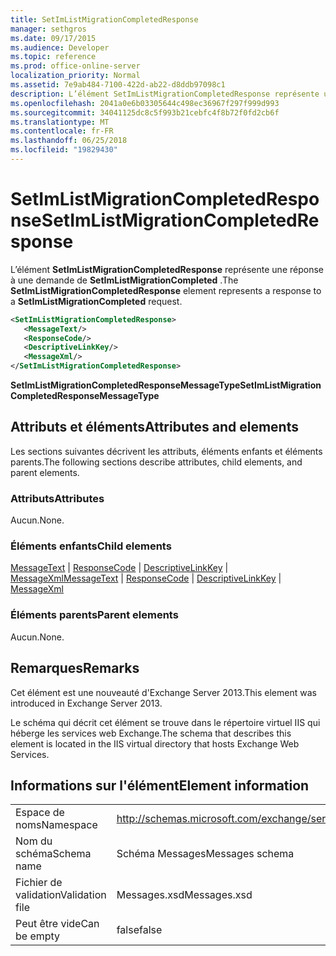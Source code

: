 ```yaml
---
title: SetImListMigrationCompletedResponse
manager: sethgros
ms.date: 09/17/2015
ms.audience: Developer
ms.topic: reference
ms.prod: office-online-server
localization_priority: Normal
ms.assetid: 7e9ab484-7100-422d-ab22-d8ddb97098c1
description: L’élément SetImListMigrationCompletedResponse représente une réponse à une demande de SetImListMigrationCompleted.
ms.openlocfilehash: 2041a0e6b03305644c498ec36967f297f999d993
ms.sourcegitcommit: 34041125dc8c5f993b21cebfc4f8b72f0fd2cb6f
ms.translationtype: MT
ms.contentlocale: fr-FR
ms.lasthandoff: 06/25/2018
ms.locfileid: "19829430"
---
```

# <a name="setimlistmigrationcompletedresponse"></a><span data-ttu-id="da2df-103">SetImListMigrationCompletedResponse</span><span class="sxs-lookup"><span data-stu-id="da2df-103">SetImListMigrationCompletedResponse</span></span>

<span data-ttu-id="da2df-104">L’élément **SetImListMigrationCompletedResponse** représente une réponse à une demande de **SetImListMigrationCompleted** .</span><span class="sxs-lookup"><span data-stu-id="da2df-104">The **SetImListMigrationCompletedResponse** element represents a response to a **SetImListMigrationCompleted** request.</span></span> 
  
```XML
<SetImListMigrationCompletedResponse>
   <MessageText/>
   <ResponseCode/>
   <DescriptiveLinkKey/>
   <MessageXml/>
</SetImListMigrationCompletedResponse>
```

 <span data-ttu-id="da2df-105">**SetImListMigrationCompletedResponseMessageType**</span><span class="sxs-lookup"><span data-stu-id="da2df-105">**SetImListMigrationCompletedResponseMessageType**</span></span>
## <a name="attributes-and-elements"></a><span data-ttu-id="da2df-106">Attributs et éléments</span><span class="sxs-lookup"><span data-stu-id="da2df-106">Attributes and elements</span></span>

<span data-ttu-id="da2df-107">Les sections suivantes décrivent les attributs, éléments enfants et éléments parents.</span><span class="sxs-lookup"><span data-stu-id="da2df-107">The following sections describe attributes, child elements, and parent elements.</span></span>
  
### <a name="attributes"></a><span data-ttu-id="da2df-108">Attributs</span><span class="sxs-lookup"><span data-stu-id="da2df-108">Attributes</span></span>

<span data-ttu-id="da2df-109">Aucun.</span><span class="sxs-lookup"><span data-stu-id="da2df-109">None.</span></span>
  
### <a name="child-elements"></a><span data-ttu-id="da2df-110">Éléments enfants</span><span class="sxs-lookup"><span data-stu-id="da2df-110">Child elements</span></span>

<span data-ttu-id="da2df-111">[MessageText](messagetext.md) | [ResponseCode](responsecode.md) | [DescriptiveLinkKey](descriptivelinkkey.md) | [MessageXml](messagexml.md)</span><span class="sxs-lookup"><span data-stu-id="da2df-111">[MessageText](messagetext.md) | [ResponseCode](responsecode.md) | [DescriptiveLinkKey](descriptivelinkkey.md) | [MessageXml](messagexml.md)</span></span>
  
### <a name="parent-elements"></a><span data-ttu-id="da2df-112">Éléments parents</span><span class="sxs-lookup"><span data-stu-id="da2df-112">Parent elements</span></span>

<span data-ttu-id="da2df-113">Aucun.</span><span class="sxs-lookup"><span data-stu-id="da2df-113">None.</span></span>
  
## <a name="remarks"></a><span data-ttu-id="da2df-114">Remarques</span><span class="sxs-lookup"><span data-stu-id="da2df-114">Remarks</span></span>

<span data-ttu-id="da2df-115">Cet élément est une nouveauté d'Exchange Server 2013.</span><span class="sxs-lookup"><span data-stu-id="da2df-115">This element was introduced in Exchange Server 2013.</span></span>
  
<span data-ttu-id="da2df-116">Le schéma qui décrit cet élément se trouve dans le répertoire virtuel IIS qui héberge les services web Exchange.</span><span class="sxs-lookup"><span data-stu-id="da2df-116">The schema that describes this element is located in the IIS virtual directory that hosts Exchange Web Services.</span></span>
  
## <a name="element-information"></a><span data-ttu-id="da2df-117">Informations sur l'élément</span><span class="sxs-lookup"><span data-stu-id="da2df-117">Element information</span></span>

|||
|:-----|:-----|
|<span data-ttu-id="da2df-118">Espace de noms</span><span class="sxs-lookup"><span data-stu-id="da2df-118">Namespace</span></span>  <br/> |http://schemas.microsoft.com/exchange/services/2006/messages  <br/> |
|<span data-ttu-id="da2df-119">Nom du schéma</span><span class="sxs-lookup"><span data-stu-id="da2df-119">Schema name</span></span>  <br/> |<span data-ttu-id="da2df-120">Schéma Messages</span><span class="sxs-lookup"><span data-stu-id="da2df-120">Messages schema</span></span>  <br/> |
|<span data-ttu-id="da2df-121">Fichier de validation</span><span class="sxs-lookup"><span data-stu-id="da2df-121">Validation file</span></span>  <br/> |<span data-ttu-id="da2df-122">Messages.xsd</span><span class="sxs-lookup"><span data-stu-id="da2df-122">Messages.xsd</span></span>  <br/> |
|<span data-ttu-id="da2df-123">Peut être vide</span><span class="sxs-lookup"><span data-stu-id="da2df-123">Can be empty</span></span>  <br/> |<span data-ttu-id="da2df-124">false</span><span class="sxs-lookup"><span data-stu-id="da2df-124">false</span></span>  <br/> |
   


